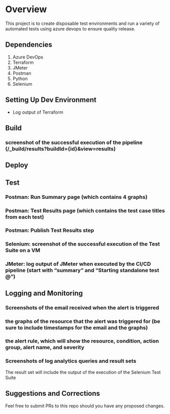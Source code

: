 # Overview
This project is to create disposable test environments and run a variety of automated tests using azure devops to ensure quality release.

## Dependencies
1. Azure DevOps
2. Terraform
3. JMeter
4. Postman
5. Python
6. Selenium

## Setting Up Dev Environment
* Log output of Terraform

## Build
### screenshot of the successful execution of the pipeline (/_build/results?buildId={id}&view=results)

## Deploy

## Test
### Postman: Run Summary page (which contains 4 graphs)
### Postman: Test Results page (which contains the test case titles from each test)
### Postman: Publish Test Results step

### Selenium: screenshot of the successful execution of the Test Suite on a VM

### JMeter: log output of JMeter when executed by the CI/CD pipeline (start with “summary” and “Starting standalone test @”)

## Logging and Monitoring
### Screenshots of the email received when the alert is triggered
###  the graphs of the resource that the alert was triggered for (be sure to include timestamps for the email and the graphs)
### the alert rule, which will show the resource, condition, action group, alert name, and severity
### Screenshots of log analytics queries and result sets
The result set will include the output of the execution of the Selenium Test Suite

## Suggestions and Corrections
Feel free to submit PRs to this repo should you have any proposed changes. 
